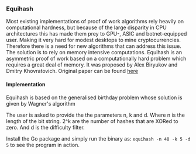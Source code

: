 ### Equihash

Most existing implementations of proof of work algorithms rely heavily on computational hardness, but because of the large disparity in CPU architectures this has made them prey to GPU-, ASIC and botnet-equipped user. Making it very hard for modest desktops to mine cryptocurrencies. Therefore there is a need for new algorithms that can address this issue. The solution is to rely on memory intensive computations.
Equihash is an asymmetric proof of work based on a computationally hard problem which requires a great deal of memory. It was proposed by Alex Biryukov and Dmitry Khovratovich. Original paper can be found [here](http://www.ledgerjournal.org/ojs/index.php/ledger/article/view/48)


#### Implementation

Equihash is based on the generalised birthday problem whose solution is given by Wagner's algorithm

The user is asked to provide the the parameters n, k and d. Where n is the length of the bit string. 2^k are the number of hashes that are XORed to zero. And d is the difficulty filter.

Install the Go package and simply run the binary as: `equihash ‐n 48 ‐k 5 ‐d 5` to see the program in action.
